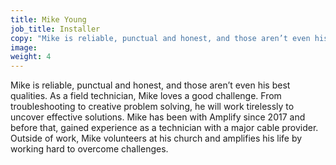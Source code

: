 ```yaml
---
title: Mike Young
job_title: Installer
copy: "Mike is reliable, punctual and honest, and those aren’t even his best qualities. As a field technician, Mike loves a good challenge. From troubleshooting to creative problem solving, he will work tirelessly to uncover effective solutions. Mike has been with Amplify since 2017 and before that, gained experience as a technician with a major cable provider. Outside of work, Mike volunteers at his church and amplifies his life by working hard to overcome challenges."
image:
weight: 4
---
```


Mike is reliable, punctual and honest, and those aren’t even his best qualities. As a field technician, Mike loves a good challenge. From troubleshooting to creative problem solving, he will work tirelessly to uncover effective solutions. Mike has been with Amplify since 2017 and before that, gained experience as a technician with a major cable provider. Outside of work, Mike volunteers at his church and amplifies his life by working hard to overcome challenges.
